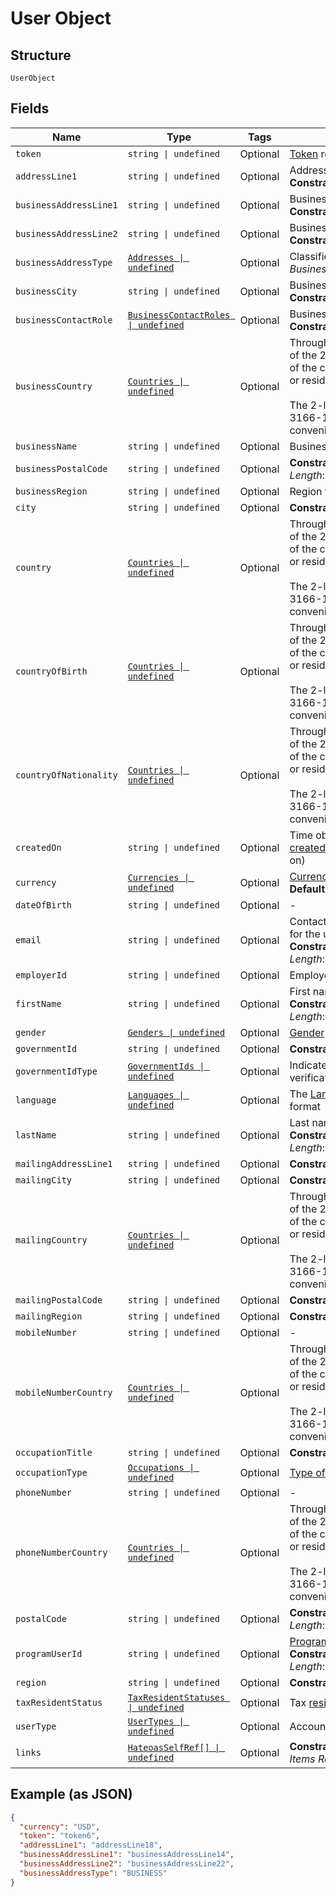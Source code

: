 
# User Object

## Structure

`UserObject`

## Fields

| Name | Type | Tags | Description |
|  --- | --- | --- | --- |
| `token` | `string \| undefined` | Optional | [Token](#/rest/models/structures/token) representing the resource |
| `addressLine1` | `string \| undefined` | Optional | Address Line 1<br>**Constraints**: *Maximum Length*: `255` |
| `businessAddressLine1` | `string \| undefined` | Optional | Business address line 1<br>**Constraints**: *Maximum Length*: `255` |
| `businessAddressLine2` | `string \| undefined` | Optional | Business address line 2<br>**Constraints**: *Maximum Length*: `255` |
| `businessAddressType` | [`Addresses \| undefined`](../../doc/models/addresses.md) | Optional | Classifies the [address](#/rest/models/structures/address) type (*Home*, *Business*, *Billing*, *Shipping*) |
| `businessCity` | `string \| undefined` | Optional | Business city<br>**Constraints**: *Maximum Length*: `50` |
| `businessContactRole` | [`BusinessContactRoles \| undefined`](../../doc/models/business-contact-roles.md) | Optional | Business contact role<br>**Constraints**: *Maximum Length*: `20` |
| `businessCountry` | [`Countries \| undefined`](../../doc/models/countries.md) | Optional | Throughout the PayQuicker API, the usage of the 2-letter alpha code is used in place of the country name, e.g., for bank country or residential country.<br><br>The 2-letter codes adhere to the ISO 3166-1 spec and are listed here for convenience. |
| `businessName` | `string \| undefined` | Optional | Business name |
| `businessPostalCode` | `string \| undefined` | Optional | **Constraints**: *Minimum Length*: `3`, *Maximum Length*: `50` |
| `businessRegion` | `string \| undefined` | Optional | Region that the business is based out of |
| `city` | `string \| undefined` | Optional | **Constraints**: *Maximum Length*: `50` |
| `country` | [`Countries \| undefined`](../../doc/models/countries.md) | Optional | Throughout the PayQuicker API, the usage of the 2-letter alpha code is used in place of the country name, e.g., for bank country or residential country.<br><br>The 2-letter codes adhere to the ISO 3166-1 spec and are listed here for convenience. |
| `countryOfBirth` | [`Countries \| undefined`](../../doc/models/countries.md) | Optional | Throughout the PayQuicker API, the usage of the 2-letter alpha code is used in place of the country name, e.g., for bank country or residential country.<br><br>The 2-letter codes adhere to the ISO 3166-1 spec and are listed here for convenience. |
| `countryOfNationality` | [`Countries \| undefined`](../../doc/models/countries.md) | Optional | Throughout the PayQuicker API, the usage of the 2-letter alpha code is used in place of the country name, e.g., for bank country or residential country.<br><br>The 2-letter codes adhere to the ISO 3166-1 spec and are listed here for convenience. |
| `createdOn` | `string \| undefined` | Optional | Time object was [created](#/rest/models/structures/created-on)(#/rest/models/structures/created-on) |
| `currency` | [`Currencies \| undefined`](../../doc/models/currencies.md) | Optional | [Currency code type](#/rest/models/structures/country) for the object<br>**Default**: `Currencies.USD` |
| `dateOfBirth` | `string \| undefined` | Optional | - |
| `email` | `string \| undefined` | Optional | Contact [email address](#/rest/models/structures/email-address) for the user account for the user account<br>**Constraints**: *Minimum Length*: `8`, *Maximum Length*: `100`, *Pattern*: `^.+@.+\..+` |
| `employerId` | `string \| undefined` | Optional | Employer id |
| `firstName` | `string \| undefined` | Optional | First name<br>**Constraints**: *Minimum Length*: `1`, *Maximum Length*: `100` |
| `gender` | [`Genders \| undefined`](../../doc/models/genders.md) | Optional | [Gender](#/rest/models/structures/gender) as a user identifies |
| `governmentId` | `string \| undefined` | Optional | **Constraints**: *Maximum Length*: `20` |
| `governmentIdType` | [`GovernmentIds \| undefined`](../../doc/models/government-ids.md) | Optional | Indicates the type of ID submitted for user verification purposes. |
| `language` | [`Languages \| undefined`](../../doc/models/languages.md) | Optional | The [Language](#/rest/models/structures/language) type in IETF's BCP 47 format |
| `lastName` | `string \| undefined` | Optional | Last name<br>**Constraints**: *Minimum Length*: `1`, *Maximum Length*: `100` |
| `mailingAddressLine1` | `string \| undefined` | Optional | **Constraints**: *Maximum Length*: `255` |
| `mailingCity` | `string \| undefined` | Optional | **Constraints**: *Maximum Length*: `50` |
| `mailingCountry` | [`Countries \| undefined`](../../doc/models/countries.md) | Optional | Throughout the PayQuicker API, the usage of the 2-letter alpha code is used in place of the country name, e.g., for bank country or residential country.<br><br>The 2-letter codes adhere to the ISO 3166-1 spec and are listed here for convenience. |
| `mailingPostalCode` | `string \| undefined` | Optional | **Constraints**: *Minimum Length*: `3` |
| `mailingRegion` | `string \| undefined` | Optional | **Constraints**: *Maximum Length*: `50` |
| `mobileNumber` | `string \| undefined` | Optional | - |
| `mobileNumberCountry` | [`Countries \| undefined`](../../doc/models/countries.md) | Optional | Throughout the PayQuicker API, the usage of the 2-letter alpha code is used in place of the country name, e.g., for bank country or residential country.<br><br>The 2-letter codes adhere to the ISO 3166-1 spec and are listed here for convenience. |
| `occupationTitle` | `string \| undefined` | Optional | **Constraints**: *Maximum Length*: `20` |
| `occupationType` | [`Occupations \| undefined`](../../doc/models/occupations.md) | Optional | [Type of occupation](#/rest/models/structures/occupation) for the user |
| `phoneNumber` | `string \| undefined` | Optional | - |
| `phoneNumberCountry` | [`Countries \| undefined`](../../doc/models/countries.md) | Optional | Throughout the PayQuicker API, the usage of the 2-letter alpha code is used in place of the country name, e.g., for bank country or residential country.<br><br>The 2-letter codes adhere to the ISO 3166-1 spec and are listed here for convenience. |
| `postalCode` | `string \| undefined` | Optional | **Constraints**: *Minimum Length*: `3`, *Maximum Length*: `50` |
| `programUserId` | `string \| undefined` | Optional | [Program identifier](#/rest/models/structures/program-user-id) for the user<br>**Constraints**: *Minimum Length*: `5`, *Maximum Length*: `100` |
| `region` | `string \| undefined` | Optional | **Constraints**: *Maximum Length*: `50` |
| `taxResidentStatus` | [`TaxResidentStatuses \| undefined`](../../doc/models/tax-resident-statuses.md) | Optional | Tax [resident status type](#/rest/models/structures/tax-resident-status) |
| `userType` | [`UserTypes \| undefined`](../../doc/models/user-types.md) | Optional | Account holder's profile [type](#/rest/models/structures/user-type) |
| `links` | [`HateoasSelfRef[] \| undefined`](../../doc/models/hateoas-self-ref.md) | Optional | **Constraints**: *Minimum Items*: `1`, *Unique Items Required* |

## Example (as JSON)

```json
{
  "currency": "USD",
  "token": "token6",
  "addressLine1": "addressLine18",
  "businessAddressLine1": "businessAddressLine14",
  "businessAddressLine2": "businessAddressLine22",
  "businessAddressType": "BUSINESS"
}
```

